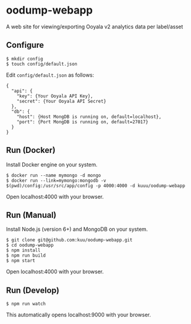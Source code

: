# oodump-webapp
A web site for viewing/exporting Ooyala v2 analytics data per label/asset

## Configure
```
$ mkdir config
$ touch config/default.json
```
Edit `config/default.json` as follows:
```
{
  "api": {
    "key": {Your Ooyala API Key},
    "secret": {Your Ooyala API Secret}
  },
  "db": {
    "host": {Host MongDB is running on, default=localhost},
    "port": {Port MongDB is running on, default=27017}
  }
}
```

## Run (Docker)
Install Docker engine on your system.
```
$ docker run --name mymongo -d mongo
$ docker run --link=mymongo:mongodb -v $(pwd)/config:/usr/src/app/config -p 4000:4000 -d kuuu/oodump-webapp
```
Open localhost:4000 with your browser.

## Run (Manual)
Install Node.js (version 6+) and MongoDB on your system.
```
$ git clone git@github.com:kuu/oodump-webapp.git
$ cd oodump-webapp
$ npm install
$ npm run build
$ npm start
```
Open localhost:4000 with your browser.

## Run (Develop)
```
$ npm run watch
```
This automatically opens localhost:9000 with your browser.
